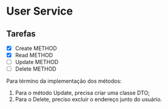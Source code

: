# User Service

## Tarefas
- [x] Create METHOD
- [x] Read METHOD
- [ ] Update METHOD
- [ ] Delete METHOD

Para término da implementação dos métodos:
1. Para o método Update, precisa criar uma classe DTO;
2. Para o Delete, preciso excluir o endereço junto do usuário.
